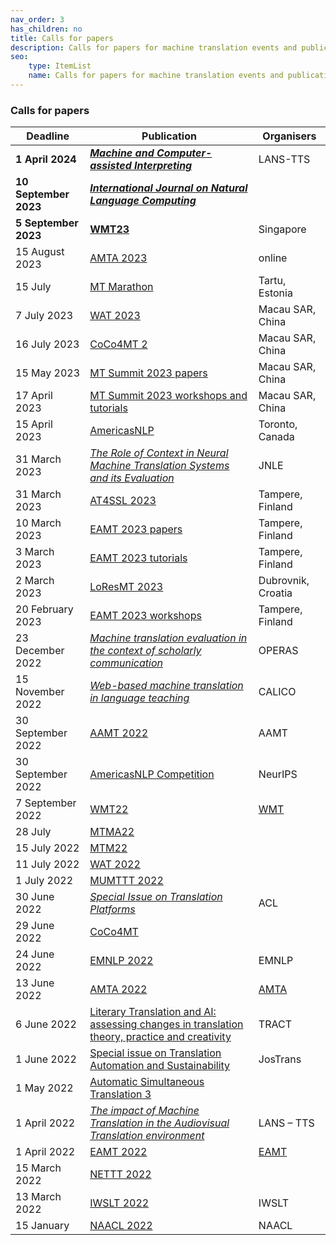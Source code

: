 ```yaml
---
nav_order: 3
has_children: no
title: Calls for papers
description: Calls for papers for machine translation events and publications
seo:
    type: ItemList
    name: Calls for papers for machine translation events and publications
---
```


### Calls for papers

| Deadline | Publication | Organisers |
| --- | --- | --- |
| **1 April 2024** | [***Machine and Computer-assisted Interpreting***](https://lans-tts.uantwerpen.be/index.php/LANS-TTS/announcement/view/24) | LANS-TTS |
| **10 September 2023** | [***International Journal on Natural Language Computing***](https://airccse.org/journal/ijnlc/) | |
| **5 September 2023** | [**WMT23**](/events/wmt23.md) | Singapore |
| 15 August 2023 | [AMTA 2023](/events/amta2023.md) | online |
| 15 July | [MT Marathon](/events/mtm2023.md) | Tartu, Estonia |
| 7 July 2023 | [WAT 2023](/events/wat2023.md) | Macau SAR, China |
| 16 July 2023 | [CoCo4MT 2](/events/coco4mt-2.md) | Macau SAR, China |
| 15 May 2023 | [MT Summit 2023 papers](/events/mtsummit2023.md) | Macau SAR, China |
| 17 April 2023 | [MT Summit 2023 workshops and tutorials](/events/mtsummit2023.md) | Macau SAR, China |
| 15 April 2023 | [AmericasNLP](/events/americasnlp2023.md) | Toronto, Canada |
| 31 March 2023 | [*The Role of Context in Neural Machine Translation Systems and its Evaluation*](https://sites.google.com/dcu.ie/nlecontextnmt/home) | JNLE |
| 31 March 2023 | [AT4SSL 2023](/events/at4ssl2023.md) | Tampere, Finland |
| 10 March 2023 | [EAMT 2023 papers](/events/eamt2023.md) | Tampere, Finland |
| 3 March 2023 | [EAMT 2023 tutorials](/events/eamt2023.md) | Tampere, Finland |
| 2 March 2023 | [LoResMT 2023](/events/loresmt2023.md) | Dubrovnik, Croatia |
| 20 February 2023 | [EAMT 2023 workshops](/events/eamt2023.md) | Tampere, Finland |
| 23 December 2022 | [*Machine translation evaluation in the context of scholarly communication*](https://www.operas-eu.org/machine-translation-evaluation-in-the-context-of-scholarly-communication-open-call/) | OPERAS |
| 15 November 2022 | [*Web-based machine translation in language teaching*](https://calico.org/calico-journal-special-issue-machine-translation-call-for-papers/) | CALICO |
| 30 September 2022 | [AAMT 2022](https://www.aamt.info/event/aamttokyo2022/aamttokyo2022-kobo/) | AAMT |
| 30 September 2022 | [AmericasNLP Competition](http://turing.iimas.unam.mx/americasnlp/st.html) | NeurIPS |
| 7 September 2022 | [WMT22](/events/wmt22.md) | [WMT](/associations/wmt.md) |
| 28 July | [MTMA22](/events/mtma2022.md) | |
| 15 July 2022 | [MTM22](/events/mtm2022.md) | |
| 11 July 2022 | [WAT 2022](/events/wat2022.md) | |
| 1 July 2022 | [MUMTTT 2022](/events/mumttt2022.md) | |
| 30 June 2022 | [*Special Issue on Translation Platforms*](https://www.aclweb.org/portal/content/special-issue-translation-platforms) | ACL |
| 29 June 2022 | [CoCo4MT](https://sites.google.com/view/coco4mt) | |
| 24 June 2022 | [EMNLP 2022](https://2022.emnlp.org/calls/papers/Overview) | EMNLP |
| 13 June 2022 | [AMTA 2022](/events/amta2022.md) | [AMTA](/associations/amta.md) |
| 6 June 2022 | [Literary Translation and AI: assessing changes in translation theory, practice and creativity](lit-translation-and-ai.md) | TRACT |
| 1 June 2022 | [Special issue on Translation Automation and Sustainability](https://jostrans.org/2b.3%20Jostrans%20SI%2041.pdf) | JosTrans |
| 1 May 2022 | [Automatic Simultaneous Translation 3](https://autosimtrans.github.io/cfp) | |
| 1 April 2022 | [*The impact of Machine Translation in the Audiovisual Translation environment*](https://lans-tts.uantwerpen.be/index.php/LANS-TTS/announcement/view/21) | LANS – TTS |
| 1 April 2022 | [EAMT 2022](/events/eamt2022.md) | [EAMT](/associations/eamt.md) |
| 15 March 2022 | [NETTT 2022](/events/nettt2022.md) | |
| 13 March 2022 | [IWSLT 2022](/events/iwslt2022.md) | IWSLT |
| 15 January | [NAACL 2022](https://2022.naacl.org/calls/papers/#paper-submission-details) | NAACL |
